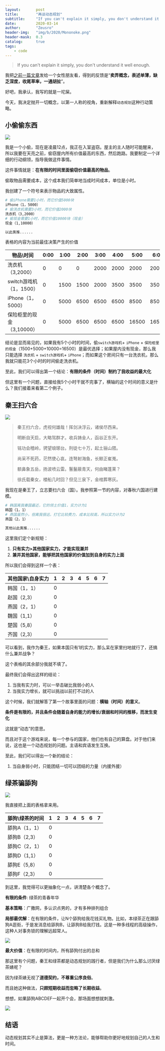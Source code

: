 ```yaml
---
layout:       post
title:        "再谈动态规划"
subtitle:     "If you can't explain it simply, you don't understand it well enough."
date:         2020-03-14
author:       "Zeusro"
header-img:   "img/b/2020/Mononoke.png"
header-mask:  0.3
catalog:      true
tags:
    - code
---
```


> If you can't explain it simply, you don't understand it well enough.


我把[之前一篇文章]()发给一个女性朋友看，得到的反馈是“**卖弄概念，表述单薄，缺乏深度，收尾草率，一通胡扯**”。

好吧，我承认，我写的就是一坨屎。

今天，我决定抛开一切概念，以第一人称的视角，重新解释`动态规划`这种行动策略。

## 小偷偷东西

![](/img/in-post/dynamic-optimization/偷.gif)

我是一个小偷，现在是凌晨12点，我正在入室盗窃。屋主的主人随时可能醒来，所以我要在天亮之前，偷窃屋内所有价值最高的东西，然后跑路。我要制定一个详细的行动纲领，指导我做这件事情。

这件事情就是：**在有限的时间里面偷窃价值最高的物品**。

偷取物品需要成本，这个成本我们简单地当成时间成本，单位是小时。

我创建了一个符号来表示物品的大致属性。

```bash
# 偷iPhone需要1小时，而它价值5000块
iPhone（1，5000）
# 偷洗衣机需要3小时，而它价值2000块
洗衣机（3,2000）
# 偷现金需要1小时，而它价值10000块（现金）
现金（1,10000）

以此类推......
```

表格的内容为当前最佳决策产生的价值

物品\时间 | 0:00|1:00|2:00|3:00|4:00|5:00|6:00
---|---|---|---|---|---|---|---
洗衣机（3,2000）|0|0|0|2000|2000|2000|2000
switch游戏机（1，1500）|0|1500|1500|2000|3500|3500|3500
iPhone（1，5000）|0|5000|6500|6500|6500|8500|8500
保险柜里的现金（3,10000）|0|5000|6500|6500|6500|16500|16500

结论是显而易见的，如果我有5个小时的时间，偷`switch游戏机`+ `iPhone` + `保险柜里的现金`（1500+5000+10000=16500）是最优选择；如果屋内没有现金，那么我只能选择 `洗衣机` + `switch游戏机`+ `iPhone`；而如果这个房间只有一台洗衣机，那么我就只能花3个小时的时间偷走洗衣机。

至此，我们可以得出第一个结论：**有限的条件（时间）制约了我收益的最大化**

但这里有一个问题，直接给我5个小时干就不完事了，横轴的这个时间的意义是什么？我们接着来看第二个例子。

## 秦王扫六合

![](/img/in-post/dynamic-optimization/seven-kingdom.jpg)

> 秦王扫六合，虎视何雄哉！挥剑决浮云，诸侯尽西来。
> 
> 明断自天启，大略驾群才。收兵铸金人，函谷正东开。
> 
> 铭功会稽岭，骋望琅琊台。刑徒七十万，起土骊山隈。
> 
> 尚采不死药，茫然使心哀。连弩射海鱼，长鲸正崔嵬。
> 
> 额鼻象五岳，扬波喷云雷。鬐鬣蔽青天，何由睹蓬莱？
> 
> 徐氏载秦女，楼船几时回？但见三泉下，金棺葬寒灰。

我现在是秦王了，立志要扫六合（国）。我参照第一节的内容，对春秋六国进行建模。

```bash
# 韩国离我秦国最近，它的领土价值1，实力计为1
韩国（1，1）
# 燕国虽然小，但离我很远，打它比较费力，成本比较高，所以实力计为2
燕国（2，1）

其他以此类推......
```

这里我们定个新规矩：
1. **只有实力>其他国家实力，才能实现兼并**
2. **兼并其他国家，能够把其他国家的价值加到自身的实力上面**

所以我们会得到这样一个表：

其他国家\自身实力 |1|2|3|4|5|6|7
---|---|---|---|---|---|---|---
韩国（1，1）|0
赵国（2,3）|0
燕国（2，1）|0
魏国（1,1）|0
楚国（5,8）|0
齐国（2,3）|0

可以看到，我作为秦王，如果本国只有1的实力，那么呆在家里扫地就行了，还搞什么兼并战争？

这个表格的其余部分我就不填了。

最终我们会得出这样的结论：

1. 当我有实力时，可以一举击破比我弱小的人
2. 当我实力增长，就可以挑战以前打不过的人

这个时候，我们就解答了第一个故事里面的问题：**横轴（时间）的意义**。

**条件是有限的，并且条件会随着自身的能力的增长/衰弱和时间的推移，而发生变化**

这就是“动态”的意思。

而且对于这个游戏来说，每一个参与的国家，他们也有自己的算盘。对于他们来说，这也是一个动态规划的问题。主语和宾语发生互换。

至此，我们可以得出一个新的结论：
1. 当自身弱小时，只能团结一切可以团结的力量（内援外援）

## 绿茶骗舔狗

![](/img/in-post/dynamic-optimization/r4.jpg)

我直接把上面的表格拿来用。

舔狗\绿茶的时间|1|2|3|4|5|6|7
---|---|---|---|---|---|---|---
舔狗A（1，1）|0
舔狗B（2,3）|0
舔狗C（2，1）|0
舔狗D（1,1）|0
舔狗E（5,8）|0
舔狗F（2,3）|0

到这里，我觉得可以更抽象化一点，讲清楚各个概念了。

**有限的条件**: 绿茶的青春年华

**基本策略**：广撒网，多认识点男的，才有多种排列组合

**局部最优解**：在有限的条件，让N个舔狗给我花钱买礼物。比如，本绿茶正在跟舔狗A逛街，于是发消息给舔狗B，让舔狗B给我打钱。这是一种多线程的高级操作，这种人对事务锁的理解远超常人。

![](/img/in-post/dynamic-optimization/shy.gif)


**最大价值**：在有限的时间内，所有舔狗付出的总和


那这里有个问题，秦王和绿茶都是动态规划的践行者，但是我们为什么那么讨厌绿茶婊呢？

因为绿茶婊无视了**道德契约，不尊重公序良俗**。

而且她这种做法，**只顾短期收益而忽略了长期收益**。

想想，如果舔狗ABCDEF一起开个会，那场面想想就刺激。

![](/img/in-post/dynamic-optimization/lv.jpg)


## 结语

动态规划其实不止是算法，更是一种方法论，能够帮助你更好地规划自己的人生和时间。
